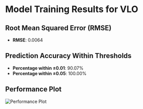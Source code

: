 # Model Training Results for VLO

## Root Mean Squared Error (RMSE)
- **RMSE**: 0.0064

## Prediction Accuracy Within Thresholds
- **Percentage within ±0.01**: 90.07%
- **Percentage within ±0.05**: 100.00%

## Performance Plot
![Performance Plot](../imgs/VLO.png)
